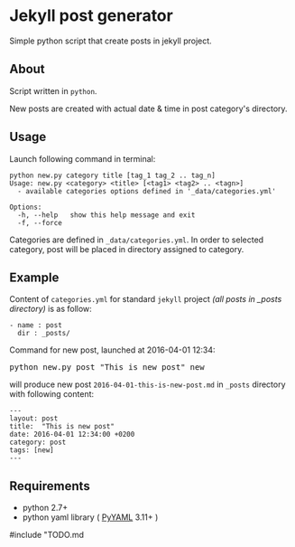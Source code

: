 # Jekyll post generator

Simple python script that create posts in jekyll project.

## About

Script  written in `python`.

New posts are created with actual date & time in post category's directory.

## Usage

Launch following command in terminal:

```
python new.py category title [tag_1 tag_2 .. tag_n]
Usage: new.py <category> <title> [<tag1> <tag2> .. <tagn>]
  - available categories options defined in '_data/categories.yml'

Options:
  -h, --help   show this help message and exit
  -f, --force
```

Categories are defined in `_data/categories.yml`.
In order to selected category, post will be placed in directory assigned to category.

## Example

Content of `categories.yml` for standard `jekyll` project *(all posts in _posts directory)* is as follow:

```
- name : post
  dir : _posts/
```

Command for new post, launched at 2016-04-01 12:34:

<pre>python new.py post "This is new post" new</pre>

will produce new post `2016-04-01-this-is-new-post.md` in `_posts` directory with following content:

```
---
layout: post
title:  "This is new post"
date: 2016-04-01 12:34:00 +0200
category: post
tags: [new]
---
```

## Requirements

* python 2.7+
* python yaml library ( [PyYAML](http://pyyaml.org/wiki/PyYAML) 3.11+ )

#include "TODO.md
